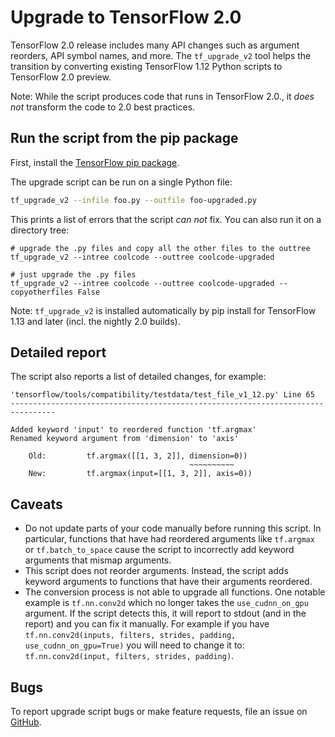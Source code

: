 # Upgrade to TensorFlow 2.0

TensorFlow 2.0 release includes many API changes such as argument reorders, API
symbol names, and more. The `tf_upgrade_v2` tool helps the transition by
converting existing TensorFlow 1.12 Python scripts to TensorFlow 2.0 preview.

Note: While the script produces code that runs in TensorFlow 2.0., it *does not*
transform the code to 2.0 best practices.

## Run the script from the pip package

First, install the [TensorFlow pip package](https://www.tensorflow.org/install/pip).

The upgrade script can be run on a single Python file:

```sh
tf_upgrade_v2 --infile foo.py --outfile foo-upgraded.py
```

This prints a list of errors that the script *can not* fix. You can also run
it on a directory tree:

```
# upgrade the .py files and copy all the other files to the outtree
tf_upgrade_v2 --intree coolcode --outtree coolcode-upgraded

# just upgrade the .py files
tf_upgrade_v2 --intree coolcode --outtree coolcode-upgraded --copyotherfiles False
```

Note: `tf_upgrade_v2` is installed automatically by pip install for
TensorFlow 1.13 and later (incl. the nightly 2.0 builds).

## Detailed report

The script also reports a list of detailed changes, for example:

```
'tensorflow/tools/compatibility/testdata/test_file_v1_12.py' Line 65
--------------------------------------------------------------------------------

Added keyword 'input' to reordered function 'tf.argmax'
Renamed keyword argument from 'dimension' to 'axis'

    Old:         tf.argmax([[1, 3, 2]], dimension=0))
                                        ~~~~~~~~~~
    New:         tf.argmax(input=[[1, 3, 2]], axis=0))

```

## Caveats

- Do not update parts of your code manually before running this script. In
particular, functions that have had reordered arguments like `tf.argmax`
or `tf.batch_to_space` cause the script to incorrectly add keyword
arguments that mismap arguments.
- This script does not reorder arguments. Instead, the script adds keyword
arguments to functions that have their arguments reordered.
- The conversion process is not able to upgrade all functions. One notable
example is `tf.nn.conv2d` which no longer takes the `use_cudnn_on_gpu` argument.
If the script detects this, it will report to stdout (and in the report) and you
can fix it manually. For example if you have
`tf.nn.conv2d(inputs, filters, strides, padding, use_cudnn_on_gpu=True)`
you will need to change it to: `tf.nn.conv2d(input, filters, strides, padding)`.

## Bugs

To report upgrade script bugs or make feature requests, file an issue on [GitHub](https://github.com/tensorflow/tensorflow/issues).

